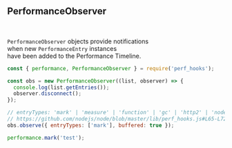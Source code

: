 ## PerformanceObserver

<br />

`PerformanceObserver` objects provide notifications  
when new `PerformanceEntry` instances  
have been added to the Performance Timeline.

```javascript
const { performance, PerformanceObserver } = require('perf_hooks');

const obs = new PerformanceObserver((list, observer) => {
  console.log(list.getEntries());
  observer.disconnect();
});

// entryTypes: 'mark' | 'measure' | 'function' | 'gc' | 'http2' | 'node'
// https://github.com/nodejs/node/blob/master/lib/perf_hooks.js#L65-L72
obs.observe({ entryTypes: ['mark'], buffered: true });

performance.mark('test');
```
